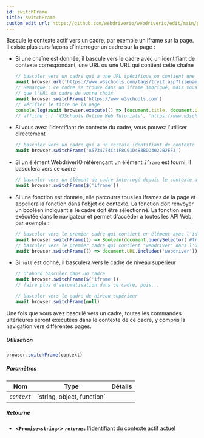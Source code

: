 ```yaml
---
id: switchFrame
title: switchFrame
custom_edit_url: https://github.com/webdriverio/webdriverio/edit/main/packages/webdriverio/src/commands/browser/switchFrame.ts
---
```


Bascule le contexte actif vers un cadre, par exemple un iframe sur la page. Il existe plusieurs façons d'interroger un cadre
sur la page :

  - Si une chaîne est donnée, il bascule vers le cadre avec un identifiant de contexte correspondant, une URL ou une URL qui contient cette chaîne
    ```ts
    // basculer vers un cadre qui a une URL spécifique ou contient une chaîne dans l'URL
    await browser.url('https://www.w3schools.com/tags/tryit.asp?filename=tryhtml_iframe')
    // Remarque : ce cadre se trouve dans un iframe imbriqué, mais vous n'avez besoin de fournir
    // que l'URL du cadre de votre choix
    await browser.switchFrame('https://www.w3schools.com')
    // vérifier le titre de la page
    console.log(await browser.execute(() => [document.title, document.URL]))
    // affiche : [ 'W3Schools Online Web Tutorials', 'https://www.w3schools.com/' ]
    ```

  - Si vous avez l'identifiant de contexte du cadre, vous pouvez l'utiliser directement
    ```ts
    // basculer vers un cadre qui a un certain identifiant de contexte
    await browser.switchFrame('A5734774C41F8C91D483BDD4022B2EF3')
    ```

  - Si un élément WebdriverIO référençant un élément `iframe` est fourni, il basculera vers ce cadre
    ```ts
    // basculer vers un élément de cadre interrogé depuis le contexte actuel
    await browser.switchFrame($('iframe'))
    ```

  - Si une fonction est donnée, elle parcourra tous les iframes de la page et appellera la fonction dans l'objet
    de contexte. La fonction doit renvoyer un booléen indiquant si le cadre doit être sélectionné. La fonction
    sera exécutée dans le navigateur et permet d'accéder à toutes les API Web, par exemple :
    ```ts
    // basculer vers le premier cadre qui contient un élément avec l'id "#frameContent"
    await browser.switchFrame(() => Boolean(document.querySelector('#frameContent')))
    // basculer vers le premier cadre qui contient "webdriver" dans l'URL
    await browser.switchFrame(() => document.URL.includes('webdriver'))
    ```

  - Si `null` est donné, il basculera vers le cadre de niveau supérieur
    ```ts
    // d'abord basculer dans un cadre
    await browser.switchFrame($('iframe'))
    // faire plus d'automatisation dans ce cadre, puis...

    // basculer vers le cadre de niveau supérieur
    await browser.switchFrame(null)
    ```

Une fois que vous avez basculé vers un cadre, toutes les commandes ultérieures seront exécutées dans le contexte de ce cadre,
y compris la navigation vers différentes pages.

##### Utilisation

```js
browser.switchFrame(context)
```

##### Paramètres

<table>
  <thead>
    <tr>
      <th>Nom</th><th>Type</th><th>Détails</th>
    </tr>
  </thead>
  <tbody>
    <tr>
      <td><code><var>context</var></code></td>
      <td>`string, object, function`</td>
      <td></td>
    </tr>
  </tbody>
</table>

##### Retourne

- **&lt;`Promise<string>`&gt;**
            **<code><var>returns</var></code>:**  l'identifiant du contexte actif actuel